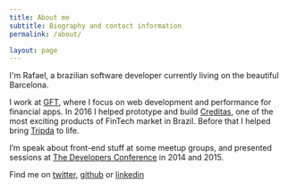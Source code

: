 ```yaml
---
title: About me
subtitle: Biography and contact information
permalink: /about/

layout: page
---
```


I'm Rafael, a brazilian software developer currently living on the beautiful Barcelona.

I work at [GFT][gft], where I focus on web development and performance for financial apps. In 2016 I helped prototype and build [Creditas][creditas], one of the most exciting products of FinTech market in Brazil. Before that I helped bring [Tripda][tripda] to life.

I’m speak about front-end stuff at some meetup groups, and presented sessions at [The Developers Conference][tdc] in 2014 and 2015.

Find me on [twitter][twitter], [github][github] or [linkedin][linkedin]

<!-- Feel free to contact me at [sonny.webdsg at gmail dot com][email]. -->


[me]: /assets/images/me.jpg
[gft]: https://gft.com
[tdc]: http://www.thedevelopersconference.com.br
[email]: mailto:sonny.webdsg[at]gmail[dot]com
[twitter]: https://twitter.com/rafaelllycan
[github]: https://github.com/rafaell-lycan
[linkedin]: https://www.linkedin.com/in/rafaelllycan
[creditas]: https://www.creditas.com.br/
[tripda]: https://www.crunchbase.com/organization/tripda